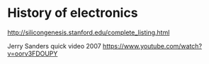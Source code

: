 # History of electronics

<http://silicongenesis.stanford.edu/complete_listing.html>

Jerry Sanders quick video 2007 https://www.youtube.com/watch?v=oorv3FDOUPY
